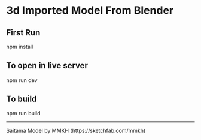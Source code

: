 # 3d Imported Model From Blender

## First Run
npm install

## To open in live server 
npm run dev 

## To build 
npm run build

<hr>
Saitama Model by MMKH (https://sketchfab.com/mmkh)
